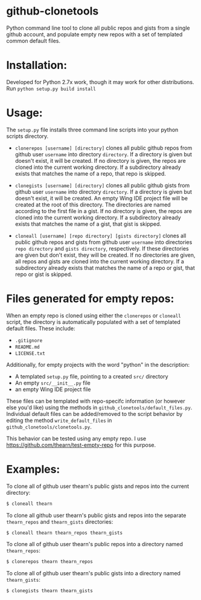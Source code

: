 github-clonetools
=======================
Python command line tool to clone all public repos and gists from a single github account,
and populate empty new repos with a set of templated common default files.
    
# Installation:
Developed for Python 2.7x work, though it may work for other distributions.
Run `python setup.py build install`

# Usage:

The `setup.py` file installs three command line scripts into your python scripts directory.

- `clonerepos [username] [directory]` clones all public github repos from github user 
`username` into directory `directory`.
If a directory is given but doesn't exist, it will be created.
If no directory is given, the repos are cloned into the current working directory.
If a subdirectory already exists that matches the name of a repo, that repo is skipped. 

- `clonegists [username] [directory]` clones all public github gists from github user 
`username` into directory `directory`. 
If a directory is given but doesn't exist, it will be created.
An empty Wing IDE project file will be created at the root of this directory.
The directories are named according to the first file in a gist. If no directory is given, 
the repos are cloned into the current working directory.
If a subdirectory already exists that matches the name of a gist, that gist is skipped. 

- `cloneall [username] [repo directory] [gists directory]` clones all public github 
repos and gists from github user `username` into directories `repo directory` 
and `gists directory`, respectively.
If these directories are given but don't exist, they will be created.
If no directories are given, all repos and gists are cloned into the current working directory.
If a subdirectory already exists that matches the name of a repo or gist, that repo or gist is skipped. 

# Files generated for empty repos: 
When an empty repo is cloned using either the `clonerepos` or `cloneall` script,
the directory is automatically populated with a set of templated default files. These include:

- `.gitignore`
- `README.md`
- `LICENSE.txt`

Additionally, for empty projects with the word "python" in the description:

- A templated `setup.py` file, pointing to a created `src/` directory
- An empty `src/__init__.py` file
- an empty Wing IDE project file

These files can be templated with repo-specifc information (or however else you'd like) using the methods in
`github_clonetools/default_files.py`.
Individual default files can be added/removed to the script behavior by editing
the method `write_default_files` in `github_clonetools/clonetools.py`.

This behavior can be tested using any empty repo. I use https://github.com/thearn/test-empty-repo for this purpose.

# Examples:

To clone all of github user thearn's public gists and repos into the current directory:
```bash
$ cloneall thearn
```

To clone all github user thearn's public gists and repos into the separate `thearn_repos` and `thearn_gists` directories:
```bash
$ cloneall thearn thearn_repos thearn_gists
```

To clone all of github user thearn's public repos into a directory named `thearn_repos`:
```bash
$ clonerepos thearn thearn_repos
```

To clone all of github user thearn's public gists into a directory named `thearn_gists`:
```bash
$ clonegists thearn thearn_gists
```
